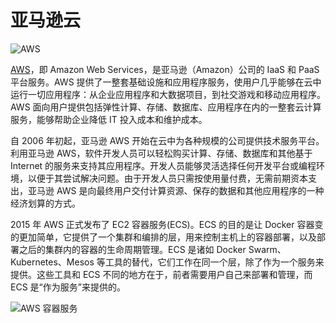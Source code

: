 # 亚马逊云

![AWS](_images/aws-logo.jpg)

[AWS](https://www.amazonaws.cn)，即 Amazon Web Services，是亚马逊（Amazon）公司的 IaaS 和 PaaS 平台服务。AWS 提供了一整套基础设施和应用程序服务，使用户几乎能够在云中运行一切应用程序：从企业应用程序和大数据项目，到社交游戏和移动应用程序。AWS 面向用户提供包括弹性计算、存储、数据库、应用程序在内的一整套云计算服务，能够帮助企业降低 IT 投入成本和维护成本。

自 2006 年初起，亚马逊 AWS 开始在云中为各种规模的公司提供技术服务平台。利用亚马逊 AWS，软件开发人员可以轻松购买计算、存储、数据库和其他基于 Internet 的服务来支持其应用程序。开发人员能够灵活选择任何开发平台或编程环境，以便于其尝试解决问题。由于开发人员只需按使用量付费，无需前期资本支出，亚马逊 AWS 是向最终用户交付计算资源、保存的数据和其他应用程序的一种经济划算的方式。

2015 年 AWS 正式发布了 EC2 容器服务(ECS)。ECS 的目的是让 Docker 容器变的更加简单，它提供了一个集群和编排的层，用来控制主机上的容器部署，以及部署之后的集群内的容器的生命周期管理。ECS 是诸如 Docker Swarm、Kubernetes、Mesos 等工具的替代，它们工作在同一个层，除了作为一个服务来提供。这些工具和 ECS 不同的地方在于，前者需要用户自己来部署和管理，而 ECS 是“作为服务”来提供的。

![AWS 容器服务](_images/ECS.jpg)
